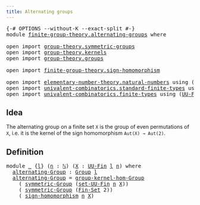```yaml
---
title: Alternating groups
---
```


<pre class="Agda"><a id="44" class="Symbol">{-#</a> <a id="48" class="Keyword">OPTIONS</a> <a id="56" class="Pragma">--without-K</a> <a id="68" class="Pragma">--exact-split</a> <a id="82" class="Symbol">#-}</a>
<a id="86" class="Keyword">module</a> <a id="93" href="finite-group-theory.alternating-groups.html" class="Module">finite-group-theory.alternating-groups</a> <a id="132" class="Keyword">where</a>

<a id="139" class="Keyword">open</a> <a id="144" class="Keyword">import</a> <a id="151" href="group-theory.symmetric-groups.html" class="Module">group-theory.symmetric-groups</a>
<a id="181" class="Keyword">open</a> <a id="186" class="Keyword">import</a> <a id="193" href="group-theory.kernels.html" class="Module">group-theory.kernels</a>
<a id="214" class="Keyword">open</a> <a id="219" class="Keyword">import</a> <a id="226" href="group-theory.groups.html" class="Module">group-theory.groups</a>

<a id="247" class="Keyword">open</a> <a id="252" class="Keyword">import</a> <a id="259" href="finite-group-theory.sign-homomorphism.html" class="Module">finite-group-theory.sign-homomorphism</a>

<a id="298" class="Keyword">open</a> <a id="303" class="Keyword">import</a> <a id="310" href="elementary-number-theory.natural-numbers.html" class="Module">elementary-number-theory.natural-numbers</a> <a id="351" class="Keyword">using</a> <a id="357" class="Symbol">(</a><a id="358" href="elementary-number-theory.natural-numbers.html#1548" class="Datatype">ℕ</a><a id="359" class="Symbol">)</a>
<a id="361" class="Keyword">open</a> <a id="366" class="Keyword">import</a> <a id="373" href="univalent-combinatorics.standard-finite-types.html" class="Module">univalent-combinatorics.standard-finite-types</a> <a id="419" class="Keyword">using</a> <a id="425" class="Symbol">(</a><a id="426" href="univalent-combinatorics.standard-finite-types.html#2284" class="Function">Fin-Set</a><a id="433" class="Symbol">)</a>
<a id="435" class="Keyword">open</a> <a id="440" class="Keyword">import</a> <a id="447" href="univalent-combinatorics.finite-types.html" class="Module">univalent-combinatorics.finite-types</a> <a id="484" class="Keyword">using</a> <a id="490" class="Symbol">(</a><a id="491" href="univalent-combinatorics.finite-types.html#5087" class="Function">UU-Fin</a><a id="497" class="Symbol">;</a> <a id="499" href="univalent-combinatorics.finite-types.html#14564" class="Function">set-UU-Fin</a><a id="509" class="Symbol">)</a>
</pre>
## Idea

The alternating group on a finite set `X` is the group of even permutations of `X`, i.e. it is the kernel of the sign homomorphism `Aut(X) → Aut(2)`.

## Definition

<pre class="Agda"><a id="699" class="Keyword">module</a> <a id="706" href="finite-group-theory.alternating-groups.html#706" class="Module">_</a> <a id="708" class="Symbol">{</a><a id="709" href="finite-group-theory.alternating-groups.html#709" class="Bound">l</a><a id="710" class="Symbol">}</a> <a id="712" class="Symbol">(</a><a id="713" href="finite-group-theory.alternating-groups.html#713" class="Bound">n</a> <a id="715" class="Symbol">:</a> <a id="717" href="elementary-number-theory.natural-numbers.html#1548" class="Datatype">ℕ</a><a id="718" class="Symbol">)</a> <a id="720" class="Symbol">(</a><a id="721" href="finite-group-theory.alternating-groups.html#721" class="Bound">X</a> <a id="723" class="Symbol">:</a> <a id="725" href="univalent-combinatorics.finite-types.html#5087" class="Function">UU-Fin</a> <a id="732" href="finite-group-theory.alternating-groups.html#709" class="Bound">l</a> <a id="734" href="finite-group-theory.alternating-groups.html#713" class="Bound">n</a><a id="735" class="Symbol">)</a> <a id="737" class="Keyword">where</a>
  <a id="745" href="finite-group-theory.alternating-groups.html#745" class="Function">alternating-Group</a> <a id="763" class="Symbol">:</a> <a id="765" href="group-theory.groups.html#2750" class="Function">Group</a> <a id="771" href="finite-group-theory.alternating-groups.html#709" class="Bound">l</a>
  <a id="775" href="finite-group-theory.alternating-groups.html#745" class="Function">alternating-Group</a> <a id="793" class="Symbol">=</a> <a id="795" href="group-theory.kernels.html#2475" class="Function">group-kernel-hom-Group</a>
    <a id="822" class="Symbol">(</a> <a id="824" href="group-theory.symmetric-groups.html#3597" class="Function">symmetric-Group</a> <a id="840" class="Symbol">(</a><a id="841" href="univalent-combinatorics.finite-types.html#14564" class="Function">set-UU-Fin</a> <a id="852" href="finite-group-theory.alternating-groups.html#713" class="Bound">n</a> <a id="854" href="finite-group-theory.alternating-groups.html#721" class="Bound">X</a><a id="855" class="Symbol">))</a>
    <a id="862" class="Symbol">(</a> <a id="864" href="group-theory.symmetric-groups.html#3597" class="Function">symmetric-Group</a> <a id="880" class="Symbol">(</a><a id="881" href="univalent-combinatorics.standard-finite-types.html#2284" class="Function">Fin-Set</a> <a id="889" class="Number">2</a><a id="890" class="Symbol">))</a>
    <a id="897" class="Symbol">(</a> <a id="899" href="finite-group-theory.sign-homomorphism.html#11097" class="Function">sign-homomorphism</a> <a id="917" href="finite-group-theory.alternating-groups.html#713" class="Bound">n</a> <a id="919" href="finite-group-theory.alternating-groups.html#721" class="Bound">X</a><a id="920" class="Symbol">)</a>
</pre>